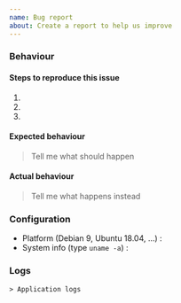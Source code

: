 ```yaml
---
name: Bug report
about: Create a report to help us improve
---
```


### Behaviour

#### Steps to reproduce this issue

1.
2.
3.

#### Expected behaviour

> Tell me what should happen

#### Actual behaviour

> Tell me what happens instead

### Configuration

* Platform (Debian 9, Ubuntu 18.04, ...) :
* System info (type `uname -a`) :

### Logs

```
> Application logs
```
